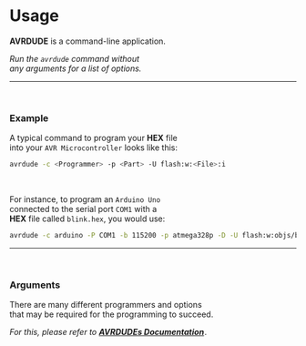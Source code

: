 
# Usage

**AVRDUDE** is a command-line application.

*Run the `avrdude` command without* <br>
*any arguments for a list of options.*

---

<br>

### Example

A typical command to program your **HEX** file <br>
into your `AVR Microcontroller` looks like this:

```sh
avrdude -c <Programmer> -p <Part> -U flash:w:<File>:i
```

<br>

For instance, to program an `Arduino Uno` <br>
connected to the serial port `COM1` with a <br>
**HEX** file called `blink.hex`, you would use:

```sh
avrdude -c arduino -P COM1 -b 115200 -p atmega328p -D -U flash:w:objs/blink.hex:i
```

---

<br>

### Arguments

There are many different programmers and options <br>
that may be required for the programming to succeed.

*For this, please refer to* ***[AVRDUDEs Documentation]*** *.*


<!----------------------------------------------------------------------------->

[AVRDUDEs Documentation]: http://download.savannah.gnu.org/releases/avrdude/avrdude-doc-6.4.pdf
